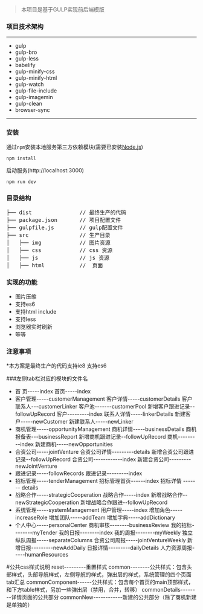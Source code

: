 >  本项目是基于GULP实现前后端模版


### 项目技术架构
***
*  gulp
*  gulp-bro
*  gulp-less
*  babelify
*  gulp-minify-css
*  gulp-minify-html
*  gulp-watch
*  gulp-file-include
*  gulp-imagemin
*  gulp-clean
*  browser-sync
***


### 安装


通过`npm`安装本地服务第三方依赖模块(需要已安装[Node.js](https://nodejs.org/))

```
npm install

```

启动服务(http://localhost:3000)


```
npm run dev
```

### 目录结构

<pre>
├── dist               // 最终生产的代码
├── package.json       // 项目配置文件
├── gulpfile.js        // gulp配置文件
├── src                // 生产目录
│   ├── img            // 图片资源
│   ├── css            // css 资源
│   ├── js             // js 资源
│   ├── html           //  页面 
</pre>

### 实现的功能

* 图片压缩
* 支持es6
* 支持html include
* 支持less
* 浏览器实时刷新
* 等等

### 注意事项
*本方案是最终生产的代码支持ie8 支持es6


###左侧tab栏对应的模块的文件名
* 首    页-----index
         首页-----index
* 客户管理-----customerManagement
         客户详情-----customerDetails
         客户联系人---customerLinker
         客户池-------customerPool
         新增客户跟进记录--followUpRecord
         客户---------index
         联系人详情-----linkerDetails
         新建客户-----newCustomer
         新建联系人-----newLinker
* 商机管理-----opportunityManagement
         商机详情-----businessDetails
         商机报备表---businessReport
         新增商机跟进记录--followUpRecord
         商机---------index
         新建商机-----newOpportunities
* 合资公司-----jointVenture
         合资公司详情---------details
         新增合资公司跟进记录--followUpRecord
         合资公司------------index
         新建合资公司---------newJointVenture
* 跟进记录-----followRecords
         跟进记录---------index
* 招标管理-----tenderManagement
         招标管理首页------index
         招标详情  ------- details
* 战略合作-----strategicCooperation
         战略合作-----index
         新增战略合作--newStrategicCooperation
         新增战略合作跟进--followUpRecord
* 系统管理-----systemManagement
         用户管理-----index
         增加角色-----increaseRole
         增加团队-----addTeam
         增加字典-----addDictionary
* 个人中心-----personalCenter
         商机审核--------businessReview
         我的招标--------myTender
         我的日报--------index
         我的周报--------myWeekly
         独立纵队周报-----separateColumns
         合资公司周报-----jointVentureWeekly
         新增日报---------newAddDaily
         日报详情---------dailyDetails
         人力资源周报-----humanResources

#公共css样式说明
         reset---------重置样式
         common--------公共样式：包含头部样式，头部导航样式，左侧导航的样式，弹出层的样式，系统管理的四个页面tab汇总
         commonComponent------公共样式：包含每个首页的main顶部样式，和下方table样式，另加一些弹出层（禁用，合并，转移）
         commonDetails--------详情页面的公共部分
         commonNew------------新建的公共部分（除了商机新建是单独的）






